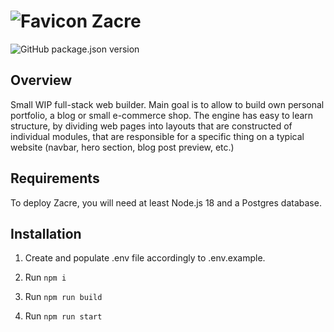 # ![Favicon](https://raw.githubusercontent.com/pkunv/zacre/master/public/favicon.ico) Zacre

![GitHub package.json version](https://img.shields.io/github/package-json/v/pkunv/zacre)

## Overview

Small WIP full-stack web builder.
Main goal is to allow to build own personal portfolio, a blog or small e-commerce shop.
The engine has easy to learn structure, by dividing web pages into layouts that are constructed of individual modules, that are responsible
for a specific thing on a typical website (navbar, hero section, blog post preview, etc.)

## Requirements

To deploy Zacre, you will need at least Node.js 18 and a Postgres database.

## Installation

1. Create and populate .env file accordingly to .env.example.

2. Run `npm i`

3. Run `npm run build`

4. Run `npm run start`
